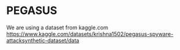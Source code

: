 # PEGASUS
We are using a dataset from kaggle.com
https://www.kaggle.com/datasets/krishna1502/pegasus-spyware-attacksynthetic-dataset/data
